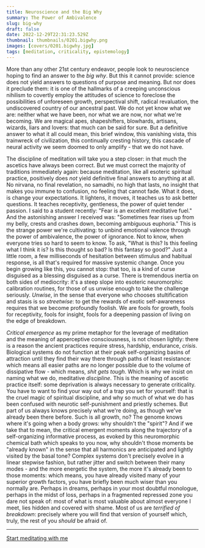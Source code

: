 ```yaml
---
title: Neuroscience and the Big Why
summary: The Power of Ambivalence
slug: big-why
draft: false
date: 2022-12-29T22:31:23.529Z
thumbnail: thumbnails/0201.bigwhy.png
images: [covers/0201.bigwhy.jpg]
tags: [meditation, criticality, epistemology]
---
```


More than any other 21st century endeavor, people look to neuroscience hoping to find an answer to the *big why*. But this it cannot provide: science does not yield answers to questions of purpose and meaning. But nor does it preclude them: it is one of the hallmarks of a creeping unconscious nihilism to covertly employ the attitudes of science to foreclose the possibilities of unforeseen growth, perspectival shift, radical revaluation, the undiscovered country of our ancestral past. We do not yet know what we are: neither what we have been, nor what we are now, nor what we're becoming. We are magical apes, shapeshifters, blowhards, artisans, wizards, liars and lovers: that much can be said for sure. But a definitive answer to what it all could mean, this brief window, this vanishing vista, this trainwreck of civilization, this continually cresting history, this cascade of neural activity we seem doomed to only amplify - that we do not have.

The discipline of meditation will take you a step closer: in that much the ascetics have always been correct. But we must correct the majority of traditions immediately again: because meditation, like all esoteric spiritual practice, positively does *not* yield definitive final answers to anything at all. No nirvana, no final revelation, no samadhi, no high that lasts, no insight that makes you immune to confusion, no feeling that cannot fade. What it does, is change your expectations. It lightens, it moves, it teaches us to ask better questions. It teaches receptivity, gentleness, the power of quiet tender passion. I said to a student recently: "Fear is an excellent meditative fuel." And the astonishing answer I received was: "Sometimes fear rises up from my belly, crests and crashes down, becoming ambiguous euphoria." This is the strange power we're cultivating: to unbind emotional valence through the power of ambivalence, the power of ignorance. Not to know, when everyone tries so hard to seem to know. To ask, "What is this? Is this feeling what I think it is? Is this thought so bad? Is this fantasy so good?" Just a little room, a few milliseconds of hesitation between stimulus and habitual response, is all that's required for massive systemic change. Once you begin growing like this, you cannot stop: that too, is a kind of curse disguised as a blessing disguised as a curse. There is tremendous inertia on both sides of mediocrity: it's a steep slope into esoteric neuromorphic calibration routines, for those of us unwise enough to take the challenge seriously. *Unwise*, in the sense that everyone who chooses stultification and stasis is so *streetwise*: to get the rewards of exotic self-awareness requires that we become profoundly foolish. We are fools for growth, fools for receptivity, fools for insight, fools for a deepening passion of living on the edge of breakdown.

*Critical emergence* as my prime metaphor for the leverage of meditation and the meaning of apperceptive consciousness, is not chosen lightly: there is a reason the ancient practices require stress, hardship, endurance, *crisis*. Biological systems do not function at their peak self-organizing basins of attraction until they find their way there through paths of least resistance: which means all easier paths are no longer possible due to the volume of dissipative flow - which means, *shit gets tough*. Which is why we insist on naming what we do, meditative *discipline*. This is the meaning of ascetic practice itself: some deprivation is always necessary to generate criticality. You have to want to find your way out of a trap you set for yourself: that is the cruel magic of spiritual discipline, and why so much of what we do has been confused with neurotic self-punishment and priestly schemes. But part of us always knows precisely what we're doing, as though we've already been there before. Such is all growth, no? The genome knows where it's going when a body grows: why shouldn't the "spirit"? And if we take that to mean, the critical emergent moments along the trajectory of a self-organizing informative process, as evoked by this neuromorphic chemical bath which speaks to you now, why shouldn't those moments be "already known" in the sense that all harmonics are anticipated and lightly visited by the basal tone? Complex systems don't precisely evolve in a linear stepwise fashion, but rather jitter and switch between their many modes - and the more energetic the system, the more it's already been to those moments: which means, you have already visited many of your superior growth factors, you have briefly been much wiser than you normally are. Perhaps in dreams, perhaps in your most doubtful monologue, perhaps in the midst of loss, perhaps in a fragmented repressed zone you dare not speak of: most of what is most valuable about almost everyone I meet, lies hidden and covered with shame. Most of us are *terrified of breakdown*: precisely where you will find that version of yourself which, truly, the rest of you *should* be afraid of.

---

[Start meditating with me][studentship]

[studentship]: https://www.hautogdoad.com/studentship.html

